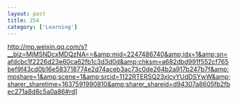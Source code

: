 ```yaml
---
layout: post
title: 254
category: ['Learning']
---
```


http://mp.weixin.qq.com/s?__biz=MjM5NDcxMDQzNA==&amp;mid=2247486740&amp;idx=1&amp;sn=afdcbc1f2226d23e60ca62fb1c3d3d0d&amp;chksm=a682dbd991f552cf765bef9f43cd0b16e583718774e2d74aceb3ac73c0de264b2a917b247b7f&amp;mpshare=1&amp;scene=1&amp;srcid=1122RTERSQ23xlcvYUdDSYwW&amp;sharer_sharetime=1637591990810&amp;sharer_shareid=d94307a8605fb2fbec271a8d8c5a0a86#rd]


